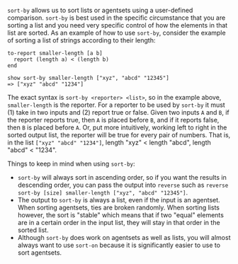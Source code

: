 ﻿`sort-by` allows us to sort lists or agentsets using a user-defined comparison. `sort-by` is best used in the specific circumstance that you are sorting a list and you need very specific control of how the elements in that list are sorted. As an example of how to use `sort-by`, consider the example of sorting a list of strings according to their length:



```
to-report smaller-length [a b]
  report (length a) < (length b)
end

show sort-by smaller-length ["xyz", "abcd" "12345"]
=> ["xyz" "abcd" "1234"]
```


The exact syntax is `sort-by <reporter> <list>`, so in the example above, `smaller-length` is the reporter. For a reporter to be used by `sort-by` it must (1) take in two inputs and (2) report true or false. Given two inputs `A` and `B`, if the reporter reports true, then `A` is placed before `B`, and if it reports false, then `B` is placed before `A`. Or, put more intuitively, working left to right in the sorted output list, the reporter will be true for every pair of numbers. That is, in the list `["xyz" "abcd" "1234"]`, length "xyz" < length "abcd", length "abcd" < "1234".



Things to keep in mind when using `sort-by`:

* `sort-by` will always sort in ascending order, so if you want the results in descending order, you can pass the output into `reverse` such as `reverse sort-by [size] smaller-length ["xyz", "abcd" "12345"]`. 
* The output to `sort-by` is always a list, even if the input is an agentset. When sorting agentsets, ties are broken randomly. When sorting lists however, the sort is "stable" which means that if two "equal" elements are in a certain order in the input list, they will stay in that order in the sorted list.
* Although `sort-by` does work on agentsets as well as lists, you will almost always want to use `sort-on` because  it is significantly easier to use to sort agentsets.